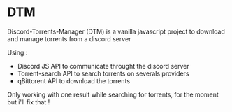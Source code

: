 # DTM
Discord-Torrents-Manager (DTM) is a vanilla javascript project to download and manage torrents from a discord server

Using : 
- Discord JS API to communicate throught the discord server
- Torrent-search API to search torrents on severals providers
- qBittorent API to download the torrents

Only working with one result while searching for torrents, for the moment but i'll fix that !
